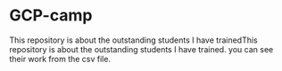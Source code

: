 # GCP-camp

This repository is about the outstanding students I have trainedThis repository is about the outstanding students I have trained.
you can see their work from the csv file.

